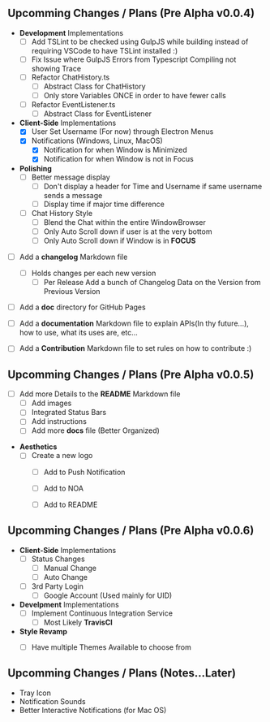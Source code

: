 ## Upcomming Changes / Plans (Pre Alpha v0.0.4)

- **Development** Implementations
    - [ ] Add TSLint to be checked using GulpJS while building instead of requiring VSCode to have TSLint installed :)
    - [ ] Fix Issue where GulpJS Errors from Typescript Compiling not showing Trace
    - [ ] Refactor ChatHistory.ts
        - [ ] Abstract Class for ChatHistory
        - [ ] Only store Variables ONCE in order to have fewer calls
    - [ ] Refactor EventListener.ts
        - [ ] Abstract Class for EventListener

- **Client-Side** Implementations
    - [x] User Set Username (For now) through Electron Menus
    - [x] Notifications (Windows, Linux, MacOS)
        - [x] Notification for when Window is Minimized
        - [x] Notification for when Window is not in Focus

- **Polishing**
    - [ ] Better message display
        - [ ] Don't display a header for Time and Username if same username sends a message
        - [ ] Display time if major time difference
    - [ ] Chat History Style
        - [ ] Blend the Chat within the entire WindowBrowser
        - [ ] Only Auto Scroll down if user is at the very bottom
        - [ ] Only Auto Scroll down if Window is in **FOCUS**

- [ ] Add a **changelog** Markdown file
    - [ ] Holds changes per each new version
        - [ ] Per Release Add a bunch of Changelog Data on the Version from Previous Version

- [ ] Add a **doc** directory for GitHub Pages

- [ ] Add a **documentation** Markdown file to explain APIs(In thy future...), how to use, what its uses are, etc...

- [ ] Add a **Contribution** Markdown file to set rules on how to contribute :)


## Upcomming Changes / Plans (Pre Alpha v0.0.5)

- [ ] Add more Details to the **README** Markdown file
    - [ ] Add images
    - [ ] Integrated Status Bars
    - [ ] Add instructions
    - [ ] Add more **docs** file (Better Organized)

- **Aesthetics**
    - [ ] Create a new logo
        - [ ] Add to Push Notification
        - [ ] Add to NOA
        - [ ] Add to README


## Upcomming Changes / Plans (Pre Alpha v0.0.6)

- **Client-Side** Implementations
    - [ ] Status Changes
        - [ ] Manual Change
        - [ ] Auto Change
    - [ ] 3rd Party Login
        - [ ] Google Account (Used mainly for UID)

- **Develpment** Implementations
    - [ ] Implement Continuous Integration Service
        - [ ] Most Likely **TravisCl**

- **Style Revamp**
    - [ ] Have multiple Themes Available to choose from


## Upcomming Changes / Plans (Notes...Later)
- Tray Icon
- Notification Sounds
- Better Interactive Notifications (for Mac OS)